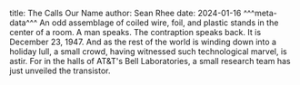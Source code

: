 title: The Calls Our Name
author: Sean Rhee
date: 2024-01-16
^^^meta-data^^^
An odd assemblage of coiled wire, foil, and plastic stands in the center of a room. A man speaks. The contraption speaks back. It is December 23, 1947. And as the rest of the world is winding down into a holiday lull, a small crowd, having witnessed such technological marvel, is astir. For in the halls of AT&T's Bell Laboratories, a small research team has just unveiled the transistor.
